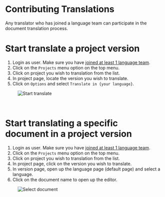 # Contributing Translations

Any translator who has joined a language team can participate in the document translation process.

# Start translate a project version

1. Login as user. Make sure you have [joined at least 1 language team](user-guide/languages/language-team#join-a-language-team).
1. Click on the `Projects` menu option on the top menu.
1. Click on project you wish to translation from the list.
1. In project page, locate the version you wish to translate.
1. Click on `Options` and select `Translate in {your language}`.
<figure>
<img alt="Start translate" src="images/webtrans-access.gif" />
</figure>
<br/>

# Start translating a specific document in a project version

1. Login as user. Make sure you have [joined at least 1 language team](user-guide/languages/language-team#join-a-language-team).
1. Click on the `Projects` menu option on the top menu.
1. Click on project you wish to translation from the list.
1. In project page, click on the version you wish to translate.
3. In version page, open up the language page (default page) and select a language.
4. Click on the document name to open up the editor.

<figure>
<img alt="Select document" src="images/editor-open-menu.gif" />
</figure>
<br/>